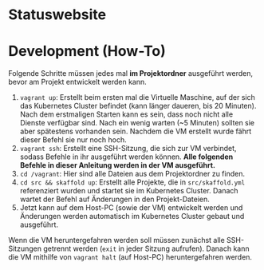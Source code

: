 # Statuswebsite

# Development (How-To)
Folgende Schritte müssen jedes mal **im Projektordner** ausgeführt werden, bevor am Projekt entwickelt werden kann.

1. `vagrant up`: Erstellt beim ersten mal die Virtuelle Maschine, auf der sich das Kubernetes Cluster befindet (kann länger daueren, bis 20 Minuten). Nach dem erstmaligen Starten kann es sein, dass noch nicht alle Dienste verfügbar sind. Nach ein wenig warten (~5 Minuten) sollten sie aber spätestens vorhanden sein. Nachdem die VM erstellt wurde fährt dieser Befehl sie nur noch hoch.
2. `vagrant ssh`: Erstellt eine SSH-Sitzung, die sich zur VM verbindet, sodass Befehle in ihr ausgeführt werden können. **Alle folgenden Befehle in dieser Anleitung werden in der VM ausgeführt.**
3. `cd /vagrant`: Hier sind alle Dateien aus dem Projektordner zu finden.
4. `cd src && skaffold up`: Erstellt alle Projekte, die in `src/skaffold.yml` referenziert wurden und startet sie im Kubernetes Cluster. Danach wartet der Befehl auf Änderungen in den Projekt-Dateien.
5. Jetzt kann auf dem Host-PC (sowie der VM) entwickelt werden und Änderungen werden automatisch im Kubernetes Cluster gebaut und ausgeführt.

Wenn die VM heruntergefahren werden soll müssen zunächst alle SSH-Sitzungen getrennt werden (`exit` in jeder Sitzung aufrufen). Danach kann die VM mithilfe von `vagrant halt` (auf Host-PC) heruntergefahren werden.
